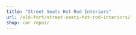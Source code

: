 ```yaml
---
title: "Street Seats Hot Rod Interiors"
url: /old-fort/street-seats-hot-rod-interiors/
shop: car repair
---
```

